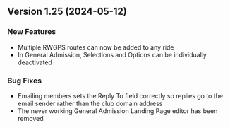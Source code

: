  ## Version 1.25 (2024-05-12)

 ### New Features
 - Multiple RWGPS routes can now be added to any ride
 - In General Admission, Selections and Options can be individually deactivated

 ### Bug Fixes
 - Emailing members sets the Reply To field correctly so replies go to the email sender rather than the club domain address
 - The never working General Admission Landing Page editor has been removed
